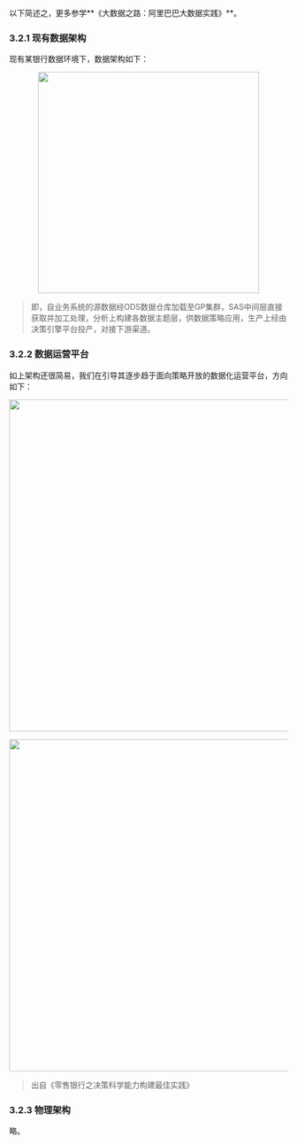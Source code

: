 以下简述之，更多参学**《大数据之路：阿里巴巴大数据实践》**。

### 3.2.1 现有数据架构
现有某银行数据环境下，数据架构如下：

<p align="center">
<img src="https://github.com/IvanaXu/DecisionScience/releases/download/base/3.2.1.0-000.png" height=400>
</p>

> 即，自业务系统的源数据经ODS数据仓库加载至GP集群，SAS中间层直接获取并加工处理，分析上构建各数据主题层，供数据策略应用，生产上经由决策引擎平台投产，对接下游渠道。


### 3.2.2 数据运营平台
如上架构还很简易，我们在引导其逐步趋于面向策略开放的数据化运营平台，方向如下：

<p align="center">
<img src="https://github.com/IvanaXu/DecisionScience/releases/download/base/3.2.2.0-000.png" height=600>
</p>

<p align="center">
<img src="https://github.com/IvanaXu/DecisionScience/releases/download/base/3.2.2.0-001.png" height=600>
</p>

> 出自《零售银行之决策科学能力构建最佳实践》


### 3.2.3 物理架构

略。

